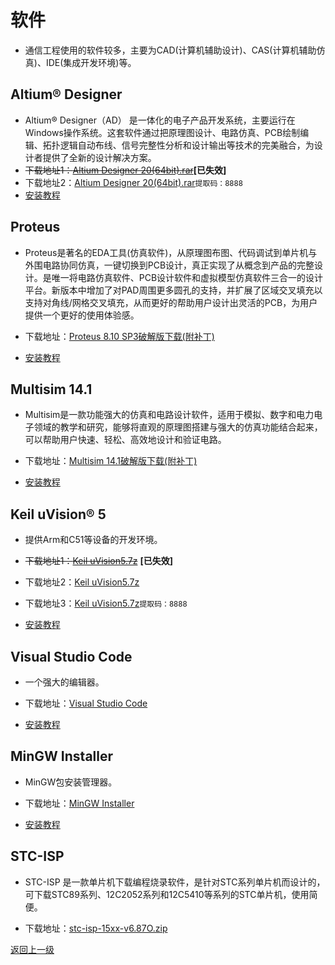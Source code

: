 # 软件

- 通信工程使用的软件较多，主要为CAD(计算机辅助设计)、CAS(计算机辅助仿真)、IDE(集成开发环境)等。

## Altium® Designer

- Altium® Designer（AD） 是一体化的电子产品开发系统，主要运行在Windows操作系统。这套软件通过把原理图设计、电路仿真、PCB绘制编辑、拓扑逻辑自动布线、信号完整性分析和设计输出等技术的完美融合，为设计者提供了全新的设计解决方案。
- ~~下载地址1：[Altium Designer 20(64bit).rar](https://cdu20-ce-1257520229.cos.ap-chengdu.myqcloud.com/CDU20-CE/00_%E5%BC%80%E5%AD%A6%E5%89%8D%E5%87%86%E5%A4%87/01_%E8%BD%AF%E4%BB%B6/Altium%20Designer%2020%2864bit%29.7z?q-sign-algorithm=sha1&q-ak=AKIDjOznEfcDML9nIdTZCf4OaheQ2VoyqxiI&q-sign-time=1602685217;1605277217&q-key-time=1602685217;1605277217&q-header-list=&q-url-param-list=&q-signature=94bb565428326262dcffbd559e1c1ac58871a1fb)~~**[已失效]**
- 下载地址2：[Altium Designer 20(64bit).rar](https://pan.baidu.com/s/1qAUJxU0-VIVNXgBlgoJejg)`提取码：8888`
- [安装教程](https://mp.weixin.qq.com/s/8kcLKTzMeBBS7DCIVw6jFg)

## Proteus

- Proteus是著名的EDA工具(仿真软件)，从原理图布图、代码调试到单片机与外围电路协同仿真，一键切换到PCB设计，真正实现了从概念到产品的完整设计。是唯一将电路仿真软件、PCB设计软件和虚拟模型仿真软件三合一的设计平台。新版本中增加了对PAD周围更多圆孔的支持，并扩展了区域交叉填充以支持对角线/网格交叉填充，从而更好的帮助用户设计出灵活的PCB，为用户提供一个更好的使用体验感。

- 下载地址：[Proteus 8.10 SP3破解版下载(附补丁)](https://cs-ans.chaoxing.com/download/82156f7611f17347ed79524e69b007ea)
- [安装教程](http://www.zhanshaoyi.com/16055.html)

## Multisim 14.1

- Multisim是一款功能强大的仿真和电路设计软件，适用于模拟、数字和电力电子领域的教学和研究，能够将直观的原理图搭建与强大的仿真功能结合起来，可以帮助用户快速、轻松、高效地设计和验证电路。

- 下载地址：[Multisim 14.1破解版下载(附补丁)](https://cs-ans.chaoxing.com/download/f66c96a863b8b46de262d457e34f1d92
)
- [安装教程](http://www.zhanshaoyi.com/14930.html)


## Keil uVision® 5

- 提供Arm和C51等设备的开发环境。

- ~~下载地址1：[Keil uVision5.7z](https://cdu20-ce-1257520229.cos.ap-chengdu.myqcloud.com/CDU20-CE/00_%E5%BC%80%E5%AD%A6%E5%89%8D%E5%87%86%E5%A4%87/01_%E8%BD%AF%E4%BB%B6/Keil%20uVision5.7z?q-sign-algorithm=sha1&q-ak=AKIDjOznEfcDML9nIdTZCf4OaheQ2VoyqxiI&q-sign-time=1602685254;1605277254&q-key-time=1602685254;1605277254&q-header-list=&q-url-param-list=&q-signature=20518f37de8adb3ea68d4658870c197500bf4610)~~ **[已失效]**
- 下载地址2：[Keil uVision5.7z](https://cs-ans.chaoxing.com/download/cc6e264d68f02830bcd2359ed58e2664)
- 下载地址3：[Keil uVision5.7z](https://pan.baidu.com/s/1DUgbZaj4r1kI-rMC8A2ORw)`提取码：8888`
- [安装教程](KeiluVision5_Installation_Guide.md)

## Visual Studio Code

- 一个强大的编辑器。

- 下载地址：[Visual Studio Code](https://vscode.cdn.azure.cn/stable/a0479759d6e9ea56afa657e454193f72aef85bd0/VSCodeSetup-x64-1.48.2.exe)
- [安装教程](https://blog.csdn.net/Zhangguohao666/article/details/105665412)

## MinGW Installer

- MinGW包安装管理器。

- 下载地址：[MinGW Installer](https://mirrors.tuna.tsinghua.edu.cn/osdn/mingw/68260/mingw-get-setup.exe)

- [安装教程](MinGW_Installer_Installation_Guide.md)

## STC-ISP

- STC-ISP 是一款单片机下载编程烧录软件，是针对STC系列单片机而设计的，可下载STC89系列、12C2052系列和12C5410等系列的STC单片机，使用简便。

- 下载地址：[stc-isp-15xx-v6.87O.zip](http://www.stcmcudata.com/STCISP/stc-isp-15xx-v6.87O.zip)

[返回上一级](../README.md)
